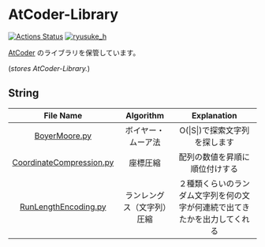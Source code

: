 # AtCoder-Library

[![Actions Status](https://github.com/ryusuke920/AtCoder-Library/workflows/verify/badge.svg)](https://github.com/ryusuke920/AtCoder-Library/actions) [![ryusuke_h](https://img.shields.io/endpoint?url=https%3A%2F%2Fatcoder-badges.now.sh%2Fapi%2Fatcoder%2Fjson%2Fryusuke_h)](https://atcoder.jp/users/ryusuke_h)

[AtCoder](https://atcoder.jp/) のライブラリを保管しています。

(*stores AtCoder-Library.*)  

## String
|File Name|Algorithm|Explanation|
|:--:|:--:|:--:|
|[BoyerMoore.py](BoyerMoore.py)|ボイヤー・ムーア法|O(\|S\|)で探索文字列を探します|
|[CoordinateCompression.py](CoordinateCompression.py)|座標圧縮|配列の数値を昇順に順位付けする|
|[RunLengthEncoding.py](RunLengthEncoding.py)|ランレングス（文字列）圧縮|２種類くらいのランダム文字列を何の文字が何連続で出てきたかを出力してくれる|